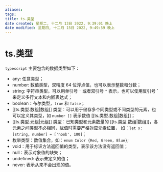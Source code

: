 ```yaml
---
aliases:
tags: 
title: ts.类型
date created: 星期二, 十二月 13日 2022, 9:39:01 晚上
date modified: 星期四, 十二月 15日 2022, 9:49:59 晚上
---
```


# ts.类型

`typescript` 主要包含的数据类型如下：

- any: 任意类型；
- number: 数值类型，双精度 64 位浮点值，也可以表示整数和分数；
- string: 字符串类型，可以用单引号 `'` 或者双引号 `"` 表示，也可以使用反引号 **\`** 来定义多行文本和内嵌表达式；
- boolean：布尔类型，`true` 和 `false`；
- [[ts.类型.数组|数组]] 类型：可以用于储存多个同类型或不同类型的元素，也可以定义其类型，如 `number []` 表示数值 [[ts.类型.数组|数组]]；
- [[ts.类型.元组|元组]] 类型：已知类型和元素数量的 [[ts.类型.数组|数组]]，各元素之间类型不必相同，赋值时需要严格对应元素位置， 如：`let x: [string, number] = ['noob', 100]`；
- 枚举类型：数值集合，如：`enum Color {Red, Green, Blue}`;
- void：用于标识方法返回值的类型，表示该方法没有返回值；
- null：表示对象值的缺失；
- undefined: 表示未定义的值；
- never: 表示从来不会出现的值。
